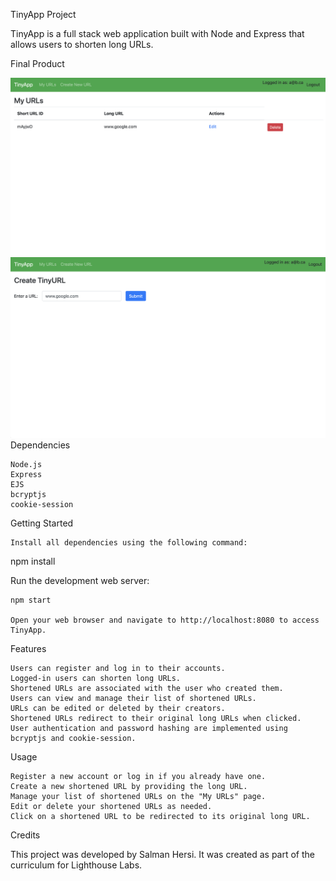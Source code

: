 TinyApp Project

TinyApp is a full stack web application built with Node and Express that allows users to shorten long URLs.

Final Product

![preview](/docs/screenshot1.png)
![preview2](/docs/screenshot2.png)
Dependencies

    Node.js
    Express
    EJS
    bcryptjs
    cookie-session

Getting Started

    Install all dependencies using the following command:

npm install

Run the development web server:

    npm start

    Open your web browser and navigate to http://localhost:8080 to access TinyApp.

Features

    Users can register and log in to their accounts.
    Logged-in users can shorten long URLs.
    Shortened URLs are associated with the user who created them.
    Users can view and manage their list of shortened URLs.
    URLs can be edited or deleted by their creators.
    Shortened URLs redirect to their original long URLs when clicked.
    User authentication and password hashing are implemented using bcryptjs and cookie-session.

Usage

    Register a new account or log in if you already have one.
    Create a new shortened URL by providing the long URL.
    Manage your list of shortened URLs on the "My URLs" page.
    Edit or delete your shortened URLs as needed.
    Click on a shortened URL to be redirected to its original long URL.

Credits

This project was developed by Salman Hersi. It was created as part of the curriculum for Lighthouse Labs.
